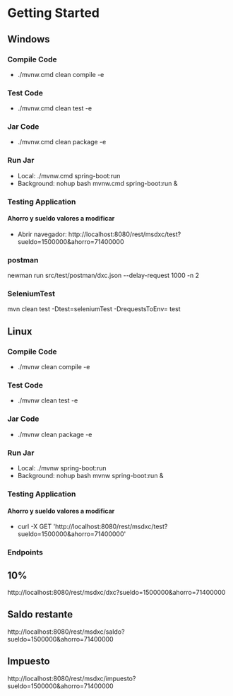 # Getting Started

## Windows

### Compile Code
* ./mvnw.cmd clean compile -e

### Test Code
* ./mvnw.cmd clean test -e

### Jar Code
* ./mvnw.cmd clean package -e

### Run Jar
* Local:      ./mvnw.cmd spring-boot:run 
* Background: nohup bash mvnw.cmd spring-boot:run &

### Testing Application
#### Ahorro y sueldo valores a modificar
* Abrir navegador: http://localhost:8080/rest/msdxc/test?sueldo=1500000&ahorro=71400000


### postman
newman run src/test/postman/dxc.json --delay-request 1000 -n 2

### SeleniumTest
mvn clean test -Dtest=seleniumTest -DrequestsToEnv= test


## Linux

### Compile Code
* ./mvnw clean compile -e

### Test Code
* ./mvnw clean test -e

### Jar Code
* ./mvnw clean package -e

### Run Jar
* Local:      ./mvnw spring-boot:run 
* Background: nohup bash mvnw spring-boot:run &

### Testing Application
#### Ahorro y sueldo valores a modificar
* curl -X GET 'http://localhost:8080/rest/msdxc/test?sueldo=1500000&ahorro=71400000'

### Endpoints
## 10%
http://localhost:8080/rest/msdxc/dxc?sueldo=1500000&ahorro=71400000
## Saldo restante
http://localhost:8080/rest/msdxc/saldo?sueldo=1500000&ahorro=71400000
## Impuesto
http://localhost:8080/rest/msdxc/impuesto?sueldo=1500000&ahorro=71400000

